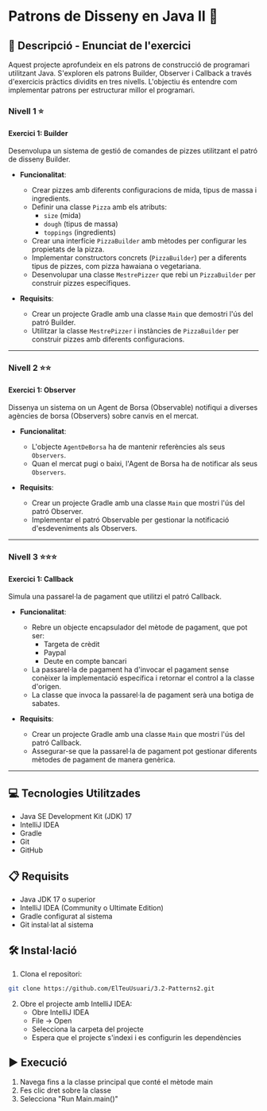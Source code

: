 # Patrons de Disseny en Java II 🎯

## 📄 Descripció - Enunciat de l'exercici

Aquest projecte aprofundeix en els patrons de construcció de programari utilitzant Java. S'exploren els patrons Builder, Observer i Callback a través d'exercicis pràctics dividits en tres nivells. L'objectiu és entendre com implementar patrons per estructurar millor el programari.

### Nivell 1 ⭐
#### Exercici 1: Builder
Desenvolupa un sistema de gestió de comandes de pizzes utilitzant el patró de disseny Builder.

- **Funcionalitat**:
  - Crear pizzes amb diferents configuracions de mida, tipus de massa i ingredients.
  - Definir una classe `Pizza` amb els atributs:
    - `size` (mida)
    - `dough` (tipus de massa)
    - `toppings` (ingredients)
  - Crear una interfície `PizzaBuilder` amb mètodes per configurar les propietats de la pizza.
  - Implementar constructors concrets (`PizzaBuilder`) per a diferents tipus de pizzes, com pizza hawaiana o vegetariana.
  - Desenvolupar una classe `MestrePizzer` que rebi un `PizzaBuilder` per construir pizzes específiques.

- **Requisits**:
  - Crear un projecte Gradle amb una classe `Main` que demostri l'ús del patró Builder.
  - Utilitzar la classe `MestrePizzer` i instàncies de `PizzaBuilder` per construir pizzes amb diferents configuracions.

---

### Nivell 2 ⭐⭐
#### Exercici 1: Observer
Dissenya un sistema on un Agent de Borsa (Observable) notifiqui a diverses agències de borsa (Observers) sobre canvis en el mercat.

- **Funcionalitat**:
  - L'objecte `AgentDeBorsa` ha de mantenir referències als seus `Observers`.
  - Quan el mercat pugi o baixi, l'Agent de Borsa ha de notificar als seus `Observers`.

- **Requisits**:
  - Crear un projecte Gradle amb una classe `Main` que mostri l'ús del patró Observer.
  - Implementar el patró Observable per gestionar la notificació d'esdeveniments als Observers.

---

### Nivell 3 ⭐⭐⭐
#### Exercici 1: Callback
Simula una passarel·la de pagament que utilitzi el patró Callback.

- **Funcionalitat**:
  - Rebre un objecte encapsulador del mètode de pagament, que pot ser:
    - Targeta de crèdit
    - Paypal
    - Deute en compte bancari
  - La passarel·la de pagament ha d'invocar el pagament sense conèixer la implementació específica i retornar el control a la classe d'origen.
  - La classe que invoca la passarel·la de pagament serà una botiga de sabates.

- **Requisits**:
  - Crear un projecte Gradle amb una classe `Main` que mostri l'ús del patró Callback.
  - Assegurar-se que la passarel·la de pagament pot gestionar diferents mètodes de pagament de manera genèrica.

---

## 💻 Tecnologies Utilitzades

- Java SE Development Kit (JDK) 17
- IntelliJ IDEA
- Gradle
- Git
- GitHub

## 📋 Requisits

- Java JDK 17 o superior
- IntelliJ IDEA (Community o Ultimate Edition)
- Gradle configurat al sistema
- Git instal·lat al sistema

## 🛠️ Instal·lació

1. Clona el repositori:
```bash
git clone https://github.com/ElTeuUsuari/3.2-Patterns2.git
```

2. Obre el projecte amb IntelliJ IDEA:
   - Obre IntelliJ IDEA
   - File -> Open
   - Selecciona la carpeta del projecte
   - Espera que el projecte s'indexi i es configurin les dependències

## ▶️ Execució

1. Navega fins a la classe principal que conté el mètode main
2. Fes clic dret sobre la classe
3. Selecciona "Run Main.main()"
